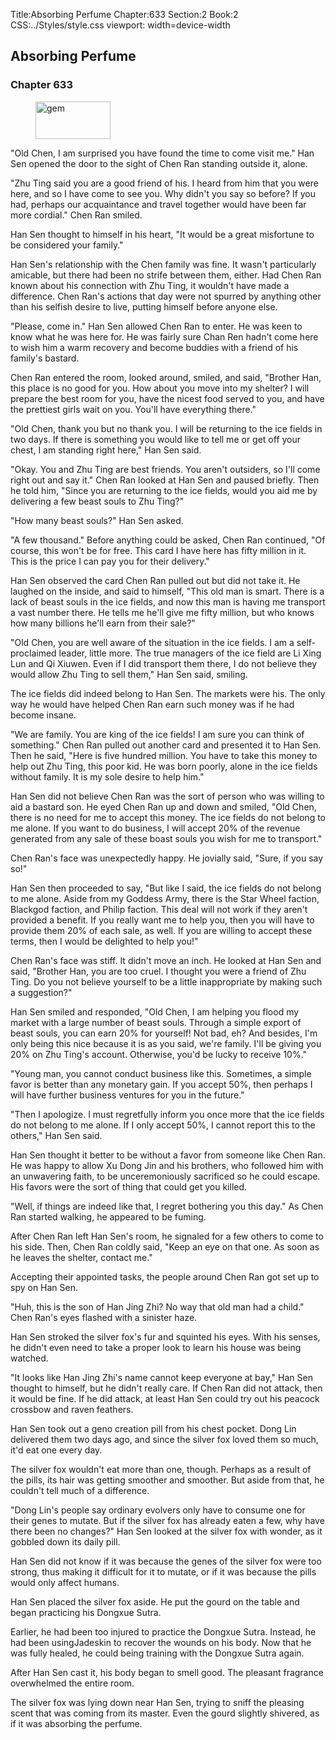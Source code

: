 Title:Absorbing Perfume 
Chapter:633 
Section:2 
Book:2 
CSS:../Styles/style.css 
viewport: width=device-width
  
## Absorbing Perfume
### Chapter 633 
<figure>
	<img src="../Images/gem.gif" alt="gem" id="gem" width="120" height="60" />
</figure>
  

  
  "Old Chen, I am surprised you have found the time to come visit me." Han Sen opened the door to the sight of Chen Ran standing outside it, alone.

"Zhu Ting said you are a good friend of his. I heard from him that you were here, and so I have come to see you. Why didn't you say so before? If you had, perhaps our acquaintance and travel together would have been far more cordial." Chen Ran smiled.

Han Sen thought to himself in his heart, "It would be a great misfortune to be considered your family."

Han Sen's relationship with the Chen family was fine. It wasn't particularly amicable, but there had been no strife between them, either. Had Chen Ran known about his connection with Zhu Ting, it wouldn't have made a difference. Chen Ran's actions that day were not spurred by anything other than his selfish desire to live, putting himself before anyone else.

"Please, come in." Han Sen allowed Chen Ran to enter. He was keen to know what he was here for. He was fairly sure Chan Ren hadn't come here to wish him a warm recovery and become buddies with a friend of his family's bastard.

Chen Ran entered the room, looked around, smiled, and said, "Brother Han, this place is no good for you. How about you move into my shelter? I will prepare the best room for you, have the nicest food served to you, and have the prettiest girls wait on you. You'll have everything there."

"Old Chen, thank you but no thank you. I will be returning to the ice fields in two days. If there is something you would like to tell me or get off your chest, I am standing right here," Han Sen said.

"Okay. You and Zhu Ting are best friends. You aren't outsiders, so I'll come right out and say it." Chen Ran looked at Han Sen and paused briefly. Then he told him, "Since you are returning to the ice fields, would you aid me by delivering a few beast souls to Zhu Ting?"

"How many beast souls?" Han Sen asked.

"A few thousand." Before anything could be asked, Chen Ran continued, "Of course, this won't be for free. This card I have here has fifty million in it. This is the price I can pay you for their delivery."

Han Sen observed the card Chen Ran pulled out but did not take it. He laughed on the inside, and said to himself, "This old man is smart. There is a lack of beast souls in the ice fields, and now this man is having me transport a vast number there. He tells me he'll give me fifty million, but who knows how many billions he'll earn from their sale?"

"Old Chen, you are well aware of the situation in the ice fields. I am a self-proclaimed leader, little more. The true managers of the ice field are Li Xing Lun and Qi Xiuwen. Even if I did transport them there, I do not believe they would allow Zhu Ting to sell them," Han Sen said, smiling.

The ice fields did indeed belong to Han Sen. The markets were his. The only way he would have helped Chen Ran earn such money was if he had become insane.

"We are family. You are king of the ice fields! I am sure you can think of something." Chen Ran pulled out another card and presented it to Han Sen. Then he said, "Here is five hundred million. You have to take this money to help out Zhu Ting, this poor kid. He was born poorly, alone in the ice fields without family. It is my sole desire to help him."

Han Sen did not believe Chen Ran was the sort of person who was willing to aid a bastard son. He eyed Chen Ran up and down and smiled, "Old Chen, there is no need for me to accept this money. The ice fields do not belong to me alone. If you want to do business, I will accept 20% of the revenue generated from any sale of these boast souls you wish for me to transport."

Chen Ran's face was unexpectedly happy. He jovially said, "Sure, if you say so!"

Han Sen then proceeded to say, "But like I said, the ice fields do not belong to me alone. Aside from my Goddess Army, there is the Star Wheel faction, Blackgod faction, and Philip faction. This deal will not work if they aren't provided a benefit. If you really want me to help you, then you will have to provide them 20% of each sale, as well. If you are willing to accept these terms, then I would be delighted to help you!"

Chen Ran's face was stiff. It didn't move an inch. He looked at Han Sen and said, "Brother Han, you are too cruel. I thought you were a friend of Zhu Ting. Do you not believe yourself to be a little inappropriate by making such a suggestion?"

Han Sen smiled and responded, "Old Chen, I am helping you flood my market with a large number of beast souls. Through a simple export of beast souls, you can earn 20% for yourself! Not bad, eh? And besides, I'm only being this nice because it is as you said, we're family. I'll be giving you 20% on Zhu Ting's account. Otherwise, you'd be lucky to receive 10%."

"Young man, you cannot conduct business like this. Sometimes, a simple favor is better than any monetary gain. If you accept 50%, then perhaps I will have further business ventures for you in the future."

"Then I apologize. I must regretfully inform you once more that the ice fields do not belong to me alone. If I only accept 50%, I cannot report this to the others," Han Sen said.

Han Sen thought it better to be without a favor from someone like Chen Ran. He was happy to allow Xu Dong Jin and his brothers, who followed him with an unwavering faith, to be unceremoniously sacrificed so he could escape. His favors were the sort of thing that could get you killed.

"Well, if things are indeed like that, I regret bothering you this day." As Chen Ran started walking, he appeared to be fuming.

After Chen Ran left Han Sen's room, he signaled for a few others to come to his side. Then, Chen Ran coldly said, "Keep an eye on that one. As soon as he leaves the shelter, contact me."

Accepting their appointed tasks, the people around Chen Ran got set up to spy on Han Sen.

"Huh, this is the son of Han Jing Zhi? No way that old man had a child." Chen Ran's eyes flashed with a sinister haze.

Han Sen stroked the silver fox's fur and squinted his eyes. With his senses, he didn't even need to take a proper look to learn his house was being watched.

"It looks like Han Jing Zhi's name cannot keep everyone at bay," Han Sen thought to himself, but he didn't really care. If Chen Ran did not attack, then it would be fine. If he did attack, at least Han Sen could try out his peacock crossbow and raven feathers.

Han Sen took out a geno creation pill from his chest pocket. Dong Lin delivered them two days ago, and since the silver fox loved them so much, it'd eat one every day.

The silver fox wouldn't eat more than one, though. Perhaps as a result of the pills, its hair was getting smoother and smoother. But aside from that, he couldn't tell much of a difference.

"Dong Lin's people say ordinary evolvers only have to consume one for their genes to mutate. But if the silver fox has already eaten a few, why have there been no changes?" Han Sen looked at the silver fox with wonder, as it gobbled down its daily pill.

Han Sen did not know if it was because the genes of the silver fox were too strong, thus making it difficult for it to mutate, or if it was because the pills would only affect humans.

Han Sen placed the silver fox aside. He put the gourd on the table and began practicing his Dongxue Sutra.

Earlier, he had been too injured to practice the Dongxue Sutra. Instead, he had been usingJadeskin to recover the wounds on his body. Now that he was fully healed, he could being training with the Dongxue Sutra again.

After Han Sen cast it, his body began to smell good. The pleasant fragrance overwhelmed the entire room.

The silver fox was lying down near Han Sen, trying to sniff the pleasing scent that was coming from its master. Even the gourd slightly shivered, as if it was absorbing the perfume.
